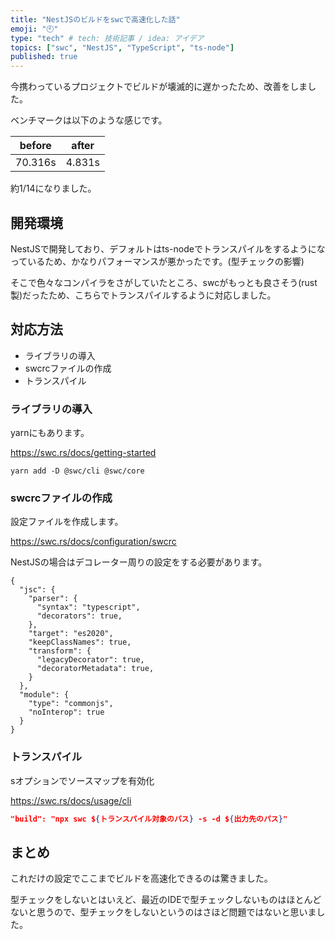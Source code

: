 ```yaml
---
title: "NestJSのビルドをswcで高速化した話"
emoji: "🕙"
type: "tech" # tech: 技術記事 / idea: アイデア
topics: ["swc", "NestJS", "TypeScript", "ts-node"]
published: true
---
```


今携わっているプロジェクトでビルドが壊滅的に遅かったため、改善をしました。

ベンチマークは以下のような感じです。

|before|after|
|---|---|
|70.316s|4.831s

約1/14になりました。

## 開発環境

NestJSで開発しており、デフォルトはts-nodeでトランスパイルをするようになっているため、かなりパフォーマンスが悪かったです。(型チェックの影響)

そこで色々なコンパイラをさがしていたところ、swcがもっとも良さそう(rust製)だったため、こちらでトランスパイルするように対応しました。

## 対応方法

- ライブラリの導入
- swcrcファイルの作成
- トランスパイル

### ライブラリの導入

yarnにもあります。

https://swc.rs/docs/getting-started

```shell
yarn add -D @swc/cli @swc/core
```

### swcrcファイルの作成

設定ファイルを作成します。

https://swc.rs/docs/configuration/swcrc

NestJSの場合はデコレーター周りの設定をする必要があります。

```json:.swcrc
{
  "jsc": {
    "parser": {
      "syntax": "typescript",
      "decorators": true,
    },
    "target": "es2020",
    "keepClassNames": true,
    "transform": {
      "legacyDecorator": true,
      "decoratorMetadata": true,
    }
  },
  "module": {
    "type": "commonjs",
    "noInterop": true
  }
}
```

### トランスパイル

sオプションでソースマップを有効化

https://swc.rs/docs/usage/cli

```json:package.json
"build": "npx swc ${トランスパイル対象のパス} -s -d ${出力先のパス}"
```

## まとめ

これだけの設定でここまでビルドを高速化できるのは驚きました。

型チェックをしないとはいえど、最近のIDEで型チェックしないものはほとんどないと思うので、型チェックをしないというのはさほど問題ではないと思いました。